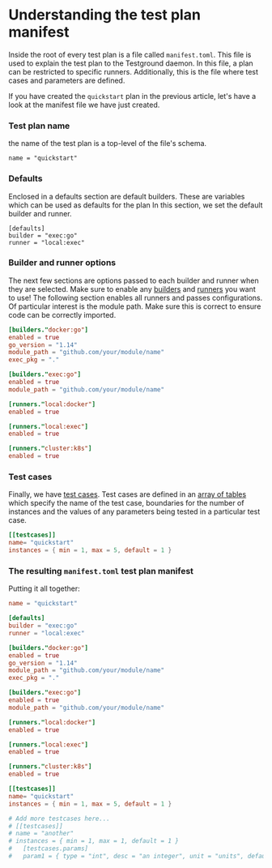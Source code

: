 # Understanding the test plan manifest

Inside the root of every test plan is a file called `manifest.toml`.  This file is used to explain the test plan to the Testground daemon. In this file,  a plan can be restricted to specific runners. Additionally, this is the file where test cases and parameters are defined.

If you have created the `quickstart` plan in the previous article, let's have a look at the manifest file we have just created.

### Test plan name

the name of the test plan is a top-level of the file's schema.

```text
name = "quickstart"
```

### Defaults

Enclosed in a defaults section are default builders. These are variables which can be used as defaults for the plan In this section, we set the default builder and runner.

```text
[defaults]
builder = "exec:go"
runner = "local:exec"
```

### Builder and runner options

The next few sections are options passed to each builder and runner when they are selected. Make sure to enable any [builders](../concepts-and-architecture/builders-1.md#supported-builders) and [runners](../concepts-and-architecture/runners.md#supported-runners) you want to use! The following section enables all runners and passes configurations. Of particular interest is the module path. Make sure this is correct to ensure code can be correctly imported.

```toml
[builders."docker:go"]
enabled = true
go_version = "1.14"
module_path = "github.com/your/module/name"
exec_pkg = "."

[builders."exec:go"]
enabled = true
module_path = "github.com/your/module/name"

[runners."local:docker"]
enabled = true

[runners."local:exec"]
enabled = true

[runners."cluster:k8s"]
enabled = true
```

### Test cases

Finally, we have [test cases](../concepts-and-architecture/test-structure.md#test-cases). Test cases are defined in an [array of tables](https://github.com/toml-lang/toml#array-of-tables) which specify the name of the test case, boundaries for the number of instances and the values of any parameters being tested in a particular test case.

```toml
[[testcases]]
name= "quickstart"
instances = { min = 1, max = 5, default = 1 }
```

### The resulting `manifest.toml`  test plan manifest

Putting it all together:

```toml
name = "quickstart"

[defaults]
builder = "exec:go"
runner = "local:exec"

[builders."docker:go"]
enabled = true
go_version = "1.14"
module_path = "github.com/your/module/name"
exec_pkg = "."

[builders."exec:go"]
enabled = true
module_path = "github.com/your/module/name"

[runners."local:docker"]
enabled = true

[runners."local:exec"]
enabled = true

[runners."cluster:k8s"]
enabled = true

[[testcases]]
name= "quickstart"
instances = { min = 1, max = 5, default = 1 }

# Add more testcases here...
# [[testcases]]
# name = "another"
# instances = { min = 1, max = 1, default = 1 }
#   [testcases.params]
#   param1 = { type = "int", desc = "an integer", unit = "units", default = 3 }

```
